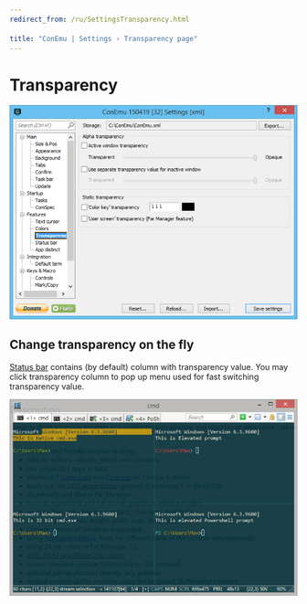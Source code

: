```yaml
---
redirect_from: /ru/SettingsTransparency.html

title: "ConEmu | Settings › Transparency page"
---
```


# Transparency

![ConEmu Settings: Transparency](/img/Settings-Transparency.png)

<h2 id="Change_transparency_on_the_fly"> Change transparency on the fly </h2>

[Status bar](StatusBar.html) contains (by default)
column with transparency value.
You may click transparency column to pop up menu used
for fast switching transparency value.

![ConEmu Alpha transparency](/img/ConEmuTransparency.png)
